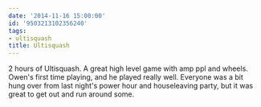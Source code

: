 ```yaml
---
date: '2014-11-16 15:00:00'
id: '9503213102356240'
tags:
- ultisquash
title: Ultisquash
---
```


2 hours of Ultisquash. A great high level game with amp ppl and wheels.
Owen's first time playing, and he played really well. Everyone was a bit
hung over from last night's power hour and houseleaving party, but it was
great to get out and run around some.
